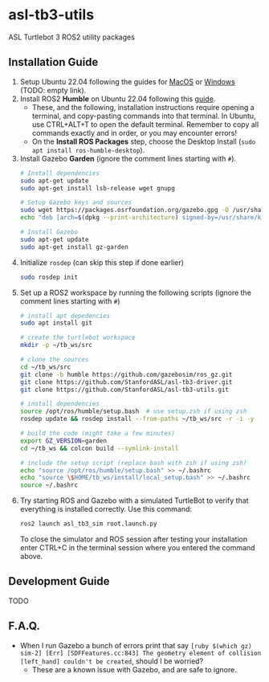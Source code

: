 # asl-tb3-utils
ASL Turtlebot 3 ROS2 utility packages

## Installation Guide
1. Setup Ubuntu 22.04 following the guides for [MacOS]() or [Windows](docs/windows.md) (TODO: empty link).
2. Install ROS2 **Humble** on Ubuntu 22.04 following this
   [guide](https://docs.ros.org/en/humble/Installation/Ubuntu-Install-Debians.html).
   - These, and the following, installation instructions require opening a terminal, and copy-pasting commands into that terminal. In Ubuntu, use CTRL+ALT+T to open the default terminal. Remember to copy all commands exactly and in order, or you may encounter errors! 
   - On the **Install ROS Packages** step, choose the Desktop Install (`sudo apt install ros-humble-desktop`).
3. Install Gazebo **Garden** (ignore the comment lines starting with `#`).
   ```sh
   # Install dependencies
   sudo apt-get update
   sudo apt-get install lsb-release wget gnupg

   # Setup Gazebo keys and sources
   sudo wget https://packages.osrfoundation.org/gazebo.gpg -O /usr/share/keyrings/pkgs-osrf-archive-keyring.gpg
   echo "deb [arch=$(dpkg --print-architecture) signed-by=/usr/share/keyrings/pkgs-osrf-archive-keyring.gpg] http://packages.osrfoundation.org/gazebo/ubuntu-stable $(lsb_release -cs) main" | sudo tee /etc/apt/sources.list.d/gazebo-stable.list > /dev/null
   
   # Install Gazebo
   sudo apt-get update
   sudo apt-get install gz-garden
   ```
4. Initialize `rosdep` (can skip this step if done earlier)
    ```sh
    sudo rosdep init
    ```
5. Set up a ROS2 workspace by running the following scripts (ignore the comment lines starting with `#`)
    ```sh
    # install apt depedencies
    sudo apt install git

    # create the turtlebot workspace
    mkdir -p ~/tb_ws/src

    # clone the sources
    cd ~/tb_ws/src
    git clone -b humble https://github.com/gazebosim/ros_gz.git
    git clone https://github.com/StanfordASL/asl-tb3-driver.git
    git clone https://github.com/StanfordASL/asl-tb3-utils.git

    # install dependencies
    source /opt/ros/humble/setup.bash  # use setup.zsh if using zsh
    rosdep update && rosdep install --from-paths ~/tb_ws/src -r -i -y

    # build the code (might take a few minutes)
    export GZ_VERSION=garden
    cd ~/tb_ws && colcon build --symlink-install

    # include the setup script (replace bash with zsh if using zsh)
    echo "source /opt/ros/humble/setup.bash" >> ~/.bashrc
    echo "source \$HOME/tb_ws/install/local_setup.bash" >> ~/.bashrc
    source ~/.bashrc
    ```
6. Try starting ROS and Gazebo with a simulated TurtleBot to verify that everything is installed correctly. Use this command:
   ```sh
   ros2 launch asl_tb3_sim root.launch.py 
   ```
   To close the simulator and ROS session after testing your installation enter CTRL+C in the terminal session where you entered the command above.

## Development Guide
TODO

## F.A.Q.
- When I run Gazebo a bunch of errors print that say ``[ruby $(which gz) sim-2] [Err] [SDFFeatures.cc:843] The geometry element of collision [left_hand] couldn't be created``, should I be worried?
   - These are a known issue with Gazebo, and are safe to ignore.

